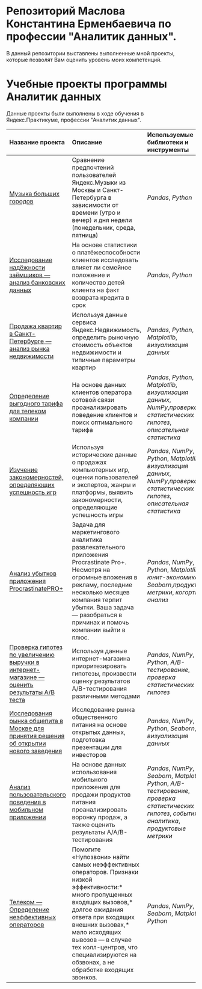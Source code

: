 # Репозиторий Маслова Константина Ерменбаевича по профессии "Аналитик данных".
В данный репозитории выставлены выполненные мной проекты, которые позволят Вам оценить уровень моих компетенций.
# Учебные проекты программы Аналитик данных
Данные проекты были выполнены в ходе обучения в Яндекс.Практикуме, профессии "Аналитик данных".

| Название проекта | Описание | Используемые библиотеки и инструменты | 
| :---------------------- | :---------------------- | :---------------------- |
| [Музыка больших городов](Музыка_больших_городов) | Сравнение предпочтений пользователей Яндекс.Музыки из Москвы и Санкт-Петербурга в зависимости от времени (утро и вечер) и дня недели (понедельник, среда, пятница)| *Pandas*, *Python*
| [Исследование надёжности заёмщиков — анализ банковских данных](Исследование_надёжности_заёмщиков) | На основе статистики о платёжеспособности клиентов исследовать влияет ли семейное положение и количество детей клиента на факт возврата кредита в срок| *Pandas*, *Python*
| [Продажа квартир в Санкт-Петербурге — анализ рынка недвижимости](Aнализ_рынка_недвижимости) | Используя данные сервиса Яндекс.Недвижимость, определить рыночную стоимость объектов недвижимости и типичные параметры квартир| *Pandas*, *Python*, *Matplotlib*, *визуализация данных*
| [Определение выгодного тарифа для телеком компании](Определение_выгодного_тарифа_для_телеком_компании) | На основе данных клиентов оператора сотовой связи проанализировать поведение клиентов и поиск оптимального тарифа| *Pandas*, *Python*, *Matplotlib*, *визуализация данных*, *NumPy*,*проверка статистических гипотез*, *описательная статистика*
| [Изучение закономерностей, определяющих успешность игр](Изучение_закономерностей,определяющих_успешность_игр) | Используя исторические данные о продажах компьютерных игр, оценки пользователей и экспертов, жанры и платформы, выявить закономерности, определяющие успешность игры| *Pandas*, *NumPy*, *Python*, *Matplotlib*, *визуализация данных*, *NumPy*,*проверка статистических гипотез*, *описательная статистика*
| [Анализ убытков приложения ProcrastinatePRO+](Анализ_убытков_приложения_ProcrastinatePRO+) | Задача для маркетингового аналитика развлекательного приложения Procrastinate Pro+. Несмотря на огромные вложения в рекламу, последние несколько месяцев компания терпит убытки. Ваша задача — разобраться в причинах и помочь компании выйти в плюс.| *Pandas*, *NumPy*, *Python*, *Matplotlib*, *юнит-экономика*, *Seaborn*,*продуктовые метрики*, *когортный анализ*
| [Проверка гипотез по увеличению выручки в интернет-магазине — оценить результаты A/B теста](Проверка_гипотез_по_увеличению_выручки_в_интернет-магазине) | Используя данные интернет-магазина приоритезировать гипотезы, произвести оценку результатов A/B-тестирования различными методами| *Pandas*, *NumPy*, *Python*, *A/B-тестирование*, *проверка статистических гипотез*
| [Исследования рынка общепита в Москве для принятия решения об открытии нового заведения](Исследования_рынка_общепита_в_Москве) |Исследование рынка общественного питания на основе открытых данных, подготовка презентации для инвесторов| *Pandas*, *NumPy*, *Python*, *Seaborn*, *визуализация данных*
| [Анализ пользовательского поведения в мобильном приложении](Анализ_пользовательского_поведения_в_мобильном_приложении) | На основе данных использования мобильного приложения для продажи продуктов питания проанализировать воронку продаж, а также оценить результаты A/A/B-тестирования | *Pandas*, *NumPy*, *Seaborn*, *Matplotlib*, *Python*, *A/B-тестирование*, *проверка статистических гипотез*, *событийная аналитика*, *продуктовые метрики*
| [Телеком — Определение неэффективных операторов](Выпускной_проект) | Помогите «Нупозвони» найти самых неэффективных операторов. Признаки низкой эффективности:* много пропущенных входящих вызовов,* долгое ожидания ответа при входящих внешних вызовах,* мало исходящих вывозов — в случае тех колл-центров, что специализируются на обзвонах, а не обработке входящих звонков. | *Pandas*, *NumPy*, *Seaborn*, *Matplotlib*, *Python*
